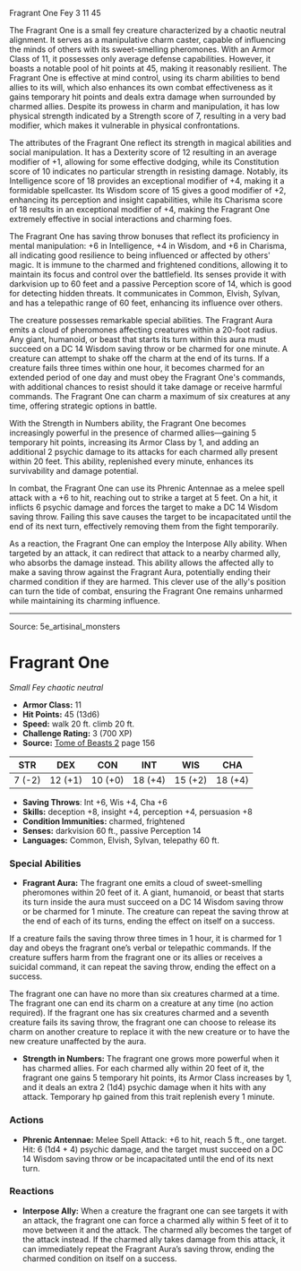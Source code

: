 <MonsterName/>Fragrant One</MonsterName>
<CreatureType/>Fey</CreatureType>
<CR/>3</CR>
<AC/>11</AC>
<HP/>45</HP>
<summary>The Fragrant One is a small fey creature characterized by a chaotic neutral alignment. It serves as a manipulative charm caster, capable of influencing the minds of others with its sweet-smelling pheromones. With an Armor Class of 11, it possesses only average defense capabilities. However, it boasts a notable pool of hit points at 45, making it reasonably resilient. The Fragrant One is effective at mind control, using its charm abilities to bend allies to its will, which also enhances its own combat effectiveness as it gains temporary hit points and deals extra damage when surrounded by charmed allies. Despite its prowess in charm and manipulation, it has low physical strength indicated by a Strength score of 7, resulting in a very bad modifier, which makes it vulnerable in physical confrontations.</summary>

<detail>

The attributes of the Fragrant One reflect its strength in magical abilities and social manipulation. It has a Dexterity score of 12 resulting in an average modifier of +1, allowing for some effective dodging, while its Constitution score of 10 indicates no particular strength in resisting damage. Notably, its Intelligence score of 18 provides an exceptional modifier of +4, making it a formidable spellcaster. Its Wisdom score of 15 gives a good modifier of +2, enhancing its perception and insight capabilities, while its Charisma score of 18 results in an exceptional modifier of +4, making the Fragrant One extremely effective in social interactions and charming foes.

The Fragrant One has saving throw bonuses that reflect its proficiency in mental manipulation: +6 in Intelligence, +4 in Wisdom, and +6 in Charisma, all indicating good resilience to being influenced or affected by others' magic. It is immune to the charmed and frightened conditions, allowing it to maintain its focus and control over the battlefield. Its senses provide it with darkvision up to 60 feet and a passive Perception score of 14, which is good for detecting hidden threats. It communicates in Common, Elvish, Sylvan, and has a telepathic range of 60 feet, enhancing its influence over others.

The creature possesses remarkable special abilities. The Fragrant Aura emits a cloud of pheromones affecting creatures within a 20-foot radius. Any giant, humanoid, or beast that starts its turn within this aura must succeed on a DC 14 Wisdom saving throw or be charmed for one minute. A creature can attempt to shake off the charm at the end of its turns. If a creature fails three times within one hour, it becomes charmed for an extended period of one day and must obey the Fragrant One's commands, with additional chances to resist should it take damage or receive harmful commands. The Fragrant One can charm a maximum of six creatures at any time, offering strategic options in battle.

With the Strength in Numbers ability, the Fragrant One becomes increasingly powerful in the presence of charmed allies—gaining 5 temporary hit points, increasing its Armor Class by 1, and adding an additional 2 psychic damage to its attacks for each charmed ally present within 20 feet. This ability, replenished every minute, enhances its survivability and damage potential.

In combat, the Fragrant One can use its Phrenic Antennae as a melee spell attack with a +6 to hit, reaching out to strike a target at 5 feet. On a hit, it inflicts 6 psychic damage and forces the target to make a DC 14 Wisdom saving throw. Failing this save causes the target to be incapacitated until the end of its next turn, effectively removing them from the fight temporarily.

As a reaction, the Fragrant One can employ the Interpose Ally ability. When targeted by an attack, it can redirect that attack to a nearby charmed ally, who absorbs the damage instead. This ability allows the affected ally to make a saving throw against the Fragrant Aura, potentially ending their charmed condition if they are harmed. This clever use of the ally's position can turn the tide of combat, ensuring the Fragrant One remains unharmed while maintaining its charming influence.</detail>



---

Source: 5e_artisinal_monsters

# Fragrant One

*Small* *Fey* *chaotic neutral*

- **Armor Class:** 11
- **Hit Points:** 45 (13d6)
- **Speed:** walk 20 ft. climb 20 ft.
- **Challenge Rating:** 3 (700 XP)
- **Source:** [Tome of Beasts 2](https://koboldpress.com/kpstore/product/tome-of-beasts-2-for-5th-edition) page 156

| STR | DEX | CON | INT | WIS | CHA |
| --- | --- | --- | --- | --- | --- |
| 7 (-2) | 12 (+1) | 10 (+0) | 18 (+4) | 15 (+2) | 18 (+4) |

- **Saving Throws**: Int +6, Wis +4, Cha +6
- **Skills:** deception +8, insight +4, perception +4, persuasion +8
- **Condition Immunities:** charmed, frightened
- **Senses:** darkvision 60 ft., passive Perception 14
- **Languages:** Common, Elvish, Sylvan, telepathy 60 ft.

### Special Abilities

- **Fragrant Aura:** The fragrant one emits a cloud of sweet-smelling pheromones within 20 feet of it. A giant, humanoid, or beast that starts its turn inside the aura must succeed on a DC 14 Wisdom saving throw or be charmed for 1 minute. The creature can repeat the saving throw at the end of each of its turns, ending the effect on itself on a success.

If a creature fails the saving throw three times in 1 hour, it is charmed for 1 day and obeys the fragrant one’s verbal or telepathic commands. If the creature suffers harm from the fragrant one or its allies or receives a suicidal command, it can repeat the saving throw, ending the effect on a success.

The fragrant one can have no more than six creatures charmed at a time. The fragrant one can end its charm on a creature at any time (no action required). If the fragrant one has six creatures charmed and a seventh creature fails its saving throw, the fragrant one can choose to release its charm on another creature to replace it with the new creature or to have the new creature unaffected by the aura.
- **Strength in Numbers:** The fragrant one grows more powerful when it has charmed allies. For each charmed ally within 20 feet of it, the fragrant one gains 5 temporary hit points, its Armor Class increases by 1, and it deals an extra 2 (1d4) psychic damage when it hits with any attack. Temporary hp gained from this trait replenish every 1 minute.

### Actions

- **Phrenic Antennae:** Melee Spell Attack: +6 to hit, reach 5 ft., one target. Hit: 6 (1d4 + 4) psychic damage, and the target must succeed on a DC 14 Wisdom saving throw or be incapacitated until the end of its next turn.

### Reactions

- **Interpose Ally:** When a creature the fragrant one can see targets it with an attack, the fragrant one can force a charmed ally within 5 feet of it to move between it and the attack. The charmed ally becomes the target of the attack instead. If the charmed ally takes damage from this attack, it can immediately repeat the Fragrant Aura’s saving throw, ending the charmed condition on itself on a success.





